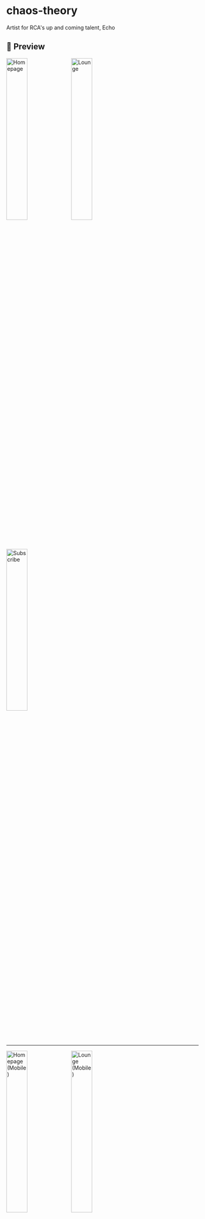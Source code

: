 # chaos-theory
Artist for RCA's up and coming talent, Echo

## 🔎 Preview
<img width="33%" height="auto" alt="Homepage" src="https://github.com/user-attachments/assets/c665ea73-0ce6-4894-b398-c0a0bb59a9a1" />
<img width="33%" height="auto" alt="Lounge" src="https://github.com/user-attachments/assets/92328a8b-aadc-4bcd-a361-2a9b881e3c05" />
<img width="33%" height="auto" alt="Subscribe" src="https://github.com/user-attachments/assets/8c9173ab-ad77-444a-9723-54906b955134" />

<hr/>
<img width="33%" height="auto" alt="Homepage (Mobile)" src="https://github.com/user-attachments/assets/a5713cfc-44ed-425f-b8a2-cff81a59f623" />
<img width="33%" height="auto" alt="Lounge (Mobile)" src="https://github.com/user-attachments/assets/fd9f4bf3-ca7e-4506-b899-bddb213d9241" />
<img width="33%" height="auto" alt="Subscribe (Mobile)" src="https://github.com/user-attachments/assets/f41f7977-08a6-40e3-b907-3da450761c19" />

